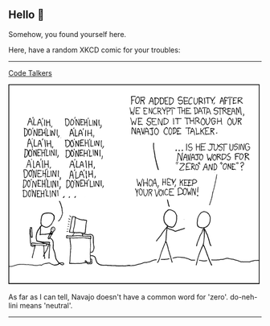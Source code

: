 ## Hello 👀

Somehow, you found yourself here.

Here, have a random XKCD comic for your troubles:

-----------------------------------

[Code Talkers](https://xkcd.com/257)

![Code Talkers](./random_comic.png)

As far as I can tell, Navajo doesn't have a common word for 'zero'.  do-neh-lini means 'neutral'.

-----------------------------------